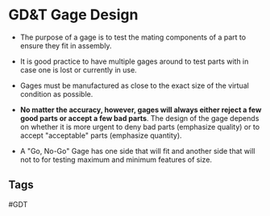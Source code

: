 # GD&T Gage Design  

* The purpose of a gage is to test the mating components of a part to ensure they fit in assembly.

* It is good practice to have multiple gages around to test parts with in case one is lost or currently in use.

* Gages must be manufactured as close to the exact size of the virtual condition as possible. 

* **No matter the accuracy, however, gages will always either reject a few good parts or accept a few bad parts**. The design of the gage depends on whether it is more urgent to deny bad parts (emphasize quality) or to accept "acceptable" parts (emphasize quantity).
  
* A "Go, No-Go" Gage has one side that will fit and another side that will not to for testing maximum and minimum features of size.

## Tags
#GDT
